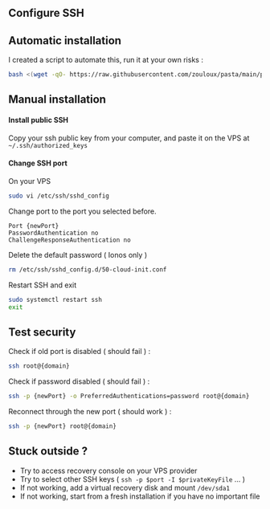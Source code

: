 ## Configure SSH

## Automatic installation

I created a script to automate this, run it at your own risks :

```bash
bash <(wget -qO- https://raw.githubusercontent.com/zouloux/pasta/main/prepare.sh)
```

## Manual installation

#### Install public SSH
Copy your ssh public key from your computer, and paste it on the VPS at `~/.ssh/authorized_keys`

#### Change SSH port

On your VPS
```bash
sudo vi /etc/ssh/sshd_config
```

Change port to the port you selected before.
```
Port {newPort}
PasswordAuthentication no
ChallengeResponseAuthentication no
```

Delete the default password ( Ionos only )
```bash
rm /etc/ssh/sshd_config.d/50-cloud-init.conf
```

Restart SSH and exit
```bash
sudo systemctl restart ssh
exit
```

## Test security

Check if old port is disabled ( should fail ) :
```bash
ssh root@{domain}
```

Check if password disabled ( should fail ) :
```bash
ssh -p {newPort} -o PreferredAuthentications=password root@{domain}
```

Reconnect through the new port ( should work ) :
```bash
ssh -p {newPort} root@{domain}
```

## Stuck outside ?

- Try to access recovery console on your VPS provider
- Try to select other SSH keys ( `ssh -p $port -I $privateKeyFile` ... )
- If not working, add a virtual recovery disk and mount `/dev/sda1`
- If not working, start from a fresh installation if you have no important file
